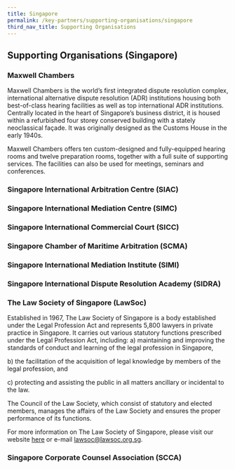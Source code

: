 ```yaml
---
title: Singapore
permalink: /key-partners/supporting-organisations/singapore
third_nav_title: Supporting Organisations
---
```


## Supporting Organisations (Singapore)
### Maxwell Chambers

Maxwell Chambers is the world’s first integrated dispute resolution complex, international alternative dispute resolution (ADR) institutions housing both best-of-class hearing facilities as well as top international ADR institutions. Centrally located in the heart of Singapore’s business district, it is housed within a refurbished four storey conserved building with a stately neoclassical façade. It was originally designed as the Customs House in the early 1940s. 

Maxwell Chambers offers ten custom-designed and fully-equipped hearing rooms and twelve preparation rooms, together with a full suite of supporting services. The facilities can also be used for meetings, seminars and conferences.

### Singapore International Arbitration Centre (SIAC)



### Singapore International Mediation Centre (SIMC)



### Singapore International Commercial Court (SICC)



### Singapore Chamber of Maritime Arbitration (SCMA)



### Singapore International Mediation Institute (SIMI)


### Singapore International Dispute Resolution Academy (SIDRA)



### The Law Society of Singapore (LawSoc)

Established in 1967, The Law Society of Singapore is a body established under the Legal Profession Act and represents 5,800 lawyers in private practice in Singapore. It carries out various statutory functions prescribed under the Legal Profession Act, including:
a) maintaining and improving the standards of conduct and learning of the
legal profession in Singapore,<br>

b) the facilitation of the acquisition of legal knowledge by members of the
legal profession, and<br>

c) protecting and assisting the public in all matters ancillary or incidental to
the law.<br> 

The Council of the Law Society, which consist of statutory and elected members, manages the affairs of the Law Society and ensures the proper
performance of its functions.

For more information on The Law Society of Singapore, please visit our website [here](www.lawsociety.org.sg) or e-mail lawsoc@lawsoc.org.sg.

### Singapore Corporate Counsel Association (SCCA)
